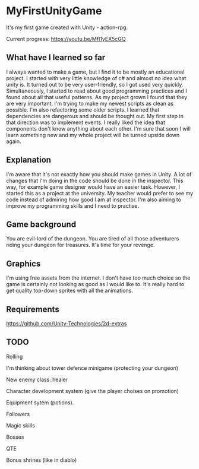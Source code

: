 # MyFirstUnityGame

It's my first game created with Unity - action-rpg. 

Current progress: https://youtu.be/MfI1yEX5cGQ 

## What have I learned so far

I always wanted to make a game, but I find it to be mostly an educational project. I started with very little knowledge of c# and almost no idea what unity is. It turned out to be very user-friendly, so I got used very quickly. Simultaneously, I started to read about good programming practices and I found about all that useful patterns. As my project grown I found that they are very important. I'm trying to make my newest scripts as clean as possible. I'm also refactoring some older scripts. I learned that dependencies are dangerous and should be thought out. My first step in that direction was to implement events. I really liked the idea that components don't know anything about each other. I'm sure that soon I will learn something new and my whole project will be turned upside down again.

## Explanation

I'm aware that it's not exactly how you should make games in Unity. A lot of changes that I'm doing in the code should be done in the inspector. This way, for example game designer would have an easier task. However, I started this as a project at the university. My teacher would prefer to see my code instead of admiring how good I am at inspector. I'm also aiming to improve my programming skills and I need to practise.

## Game background

You are evil-lord of the dungeon. You are tired of all those adventurers riding your dungeon for treasures. It's time for your revenge. 

## Graphics

I'm using free assets from the internet. I don't have too much choice so the game is certainly not looking as good as I would like to. It's really hard to get quality top-down sprites with all the animations. 

## Requirements

https://github.com/Unity-Technologies/2d-extras

## TODO

Rolling

I'm thinking about tower defence minigame (protecting your dungeon)

New enemy class: healer

Character development system (give the player choises on promotion)

Equipment sytem (potions).

Followers

Magic skills

Bosses

QTE

Bonus shrines (like in diablo)
